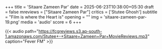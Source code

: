+++
title = 'Sitaare Zameen Par'
date = 2025-06-23T10:38:00+05:30
draft = false
mreviews = ["Sitaare Zameen Par"]
critics = ['Stutee Ghosh']
subtitle = "Film is where the Heart is"
opening = ""
img = 'sitaare-zameen-par-19.png'
media = 'audio'
score = 6
+++

{{< audio path="<https://fcgreviews.s3.ap-south-1.amazonaws.com/Stutee+-+Sitaare+Zameen+Par+MovieReviews.mp3>" caption="Fever FM" >}}
